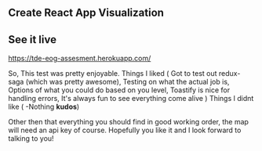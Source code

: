 ## Create React App Visualization

## See it live 
https://tde-eog-assesment.herokuapp.com/

So, This test was pretty enjoyable.
 Things I liked (
  Got to test out redux-saga (which was pretty awesome),
  Testing on what the actual job is,
  Options of what you could do based on you level,
  Toastify is nice for handling errors,
  It's always fun to see everything come alive )
Things I didnt like (
  -Nothing **kudos**)


Other then that everything you should find in good working order, the map will need an api key of course. Hopefully you like it and I look forward to talking to you!

